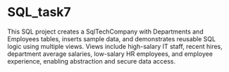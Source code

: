 # SQL_task7
This SQL project creates a SqlTechCompany with Departments and Employees tables, inserts sample data, and demonstrates reusable SQL logic using multiple views. Views include high-salary IT staff, recent hires, department average salaries, low-salary HR employees, and employee experience, enabling abstraction and secure data access.
